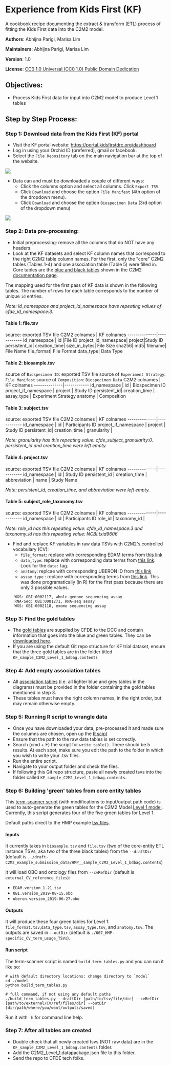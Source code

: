 # Experience from Kids First (KF)

A cookbook recipe documenting the extract & transform (ETL) process of fitting the Kids First data into the C2M2 model.

**Authors**: Abhijna Parigi, Marisa Lim

**Maintainers**: Abhijna Parigi, Marisa Lim

**Version**: 1.0

**License**: [CC0 1.0 Universal (CC0 1.0) Public Domain Dedication](https://creativecommons.org/publicdomain/zero/1.0/deed.en)

## Objectives:

* Process Kids First data for input into C2M2 model to produce Level 1 tables

## Step by Step Process:

### Step 1: Download data from the Kids First (KF) portal

* Visit the KF portal website: https://portal.kidsfirstdrc.org/dashboard
* Log in using your Orchid ID (preferred), gmail or facebook.
* Select the `File Repository` tab on the main navigation bar at the top of the website.

![](https://i.imgur.com/9yQDHyu.png)



* Data can and must be downloaded a couple of different ways:
  - Click the columns option and select all columns. Click `Export TSV`.
  - Click `Download` and choose the option `File Manifest` (4th option of the dropdown menu).
  - Click `Download` and choose the option `Biospecimen Data` (3rd option of the dropdown menu)


![](https://i.imgur.com/6OGEA83.png)





### Step 2: Data pre-processing:

* Initial preprocessing: remove all the columns that do NOT have any headers. 
* Look at the KF datasets and select KF column names that correspond to the right C2M2 table column names. For the first, only the "core" C2M2 tables (Tables 1-4) and one association table (Table 5) were filled in. Core tables are the [blue and black tables](https://github.com/nih-cfde/specifications-and-documentation/tree/master/draft-C2M2_specification_with_Levels#Level-1) shown in the C2M2 [documentation page](https://github.com/nih-cfde/specifications-and-documentation/tree/master/draft-C2M2_specification_with_Levels#Level-1). 

The mapping used for the first pass of KF data is shown in the following tables. The number of rows for each table corresponds to the number of unique `id` entries. 

*Note: id_namespace and project_id_namespace have repeating values of cfde_id_namespace:3.*

#### Table 1: file.tsv
source: exported TSV file
C2M2 colnames | KF colnames
--------------|------------
id_namespace  |
id            |File ID
project_id_namespace|
project|Study ID
persistent_id|
creation_time|
size_in_bytes| File Size
sha256|
md5|
filename| File Name
file_format| File Format
data_type| Data Type

#### Table 2: biosample.tsv
source of `Biospecimen ID`: exported TSV file
source of `Experiment Strategy`: `File Manifest`
source of `Composition`: `Biospecimen Data`
C2M2 colnames | KF colnames
--------------|------------
id_namespace  |
id            | Biospecimen ID
project_if_namespace | 
project | Study ID
persistent_id|
creation_time |
assay_type | Experiment Strategy
anatomy | Composition

#### Table 3: subject.tsv
source: exported TSV file
C2M2 colnames | KF colnames
--------------|------------
id_namespace  |
id            | Participants ID 
project_if_namespace | 
project | Study ID
persistent_id|
creation_time |
granularity |

*Note: granularity has this repeating value: cfde_subject_granularity:0. persistent_id and creation_time were left empty.*

#### Table 4: project.tsv
source: exported TSV file
C2M2 colnames | KF colnames
--------------|------------
id_namespace  |
id            | Study ID 
persistent_id | 
creation_time | 
abbreviation  |
name          | Study Name

*Note: persistent_id, creation_time, and abbreviation were left empty.*

#### Table 5: subject_role_taxonomy.tsv
source: exported TSV file
C2M2 colnames | KF colnames
--------------|------------
id_namespace |
id | Participants ID
role_id | 
taxonomy_id |

*Note: role_id has this repeating value: cfde_id_namespace:3 and taxonomy_id has this repeating value: NCBI:txid9606*


* Find and replace KF variables in raw data TSVs with C2M2's controlled vocabulary (CV):
    - `file_format`: replace with corresponding EDAM terms from [this link](https://www.ebi.ac.uk/ols/ontologies/edam)
    - `data_type`: replace with corresponding data terms from [this link](https://www.ebi.ac.uk/ols/ontologies/edam/terms?iri=http%3A%2F%2Fedamontology.org%2Fdata_3498). Look for the `data:` tag.
    - `anatomy`: replcae with corresponding UBERON ID from [this link](https://www.ebi.ac.uk/ols/ontologies/uberon)
    - `assay_type` : replace with corresponding terms from [this link](https://www.ebi.ac.uk/ols/ontologies/obi). This was done programatically (in R) for the first pass because there are only 3 possible values.

```
    WGS: OBI:0002117, whole-genome sequencing assay
    RNA-Seq: OBI:0001271, RNA-seq assay
    WXS: OBI:0002118, exome sequencing assay
```

### Step 3: Find the gold tables
* The [gold tables](https://github.com/nih-cfde/specifications-and-documentation/blob/master/draft-C2M2_ER_diagrams/Level-1-C2M2-model.png) are supplied by CFDE to the DCC and contain information that goes into the blue and green tables. They can be [downloaded here](https://github.com/nih-cfde/specifications-and-documentation/tree/master/draft-C2M2_internal_CFDE_CV_tables).
* If you are using the default Git repo structure for KF trial dataset, ensure that the three gold tables are in the folder titled `KF_sample_C2M2_Level_1_bdbag.contents`

### Step 4: Add empty association tables
* All [association tables](https://github.com/nih-cfde/specifications-and-documentation/tree/master/draft-C2M2_specification_with_Levels#Level-1) (i.e. all lighter blue and grey tables in the diagrams) must be provided in the folder containing the gold tables mentioned in step 3.
* These tables must have the right column names, in the right order, but may remain otherwise empty.  

### Step 5: Running R script to wrangle data

* Once you have downloaded your data, pre-processed it and made sure the columns are chosen, open up the [R scipt](https://github.com/abhijna/KF_Data_C2M2/tree/master/r_script) 
* Ensure that the path to the raw data tables is set correctly. 
* Search (cmd + F) the script for `write.table()`. There should be 5 results. At each spot, make sure you edit the path to the folder in which you wish to write your .tsv files. 
* Run the entire script.
* Navigate to your output folder and check the files. 
* If following this Git repo structure, paste all newly created tsvs into the folder called `KF_sample_C2M2_Level_1_bdbag.contents`.


### Step 6: Building 'green' tables from core entity tables

This [term-scanner script](https://github.com/abhijna/KF_Data_C2M2/blob/master/model/build_term_tables.py) (with modifications to input/output path code) is used to auto-generate the green tables for the C2M2 Model [Level 1 model](https://github.com/nih-cfde/specifications-and-documentation/tree/master/draft-C2M2_specification_with_Levels#Level-1). Currently, this script generates four of the five green tables for Level 1.

Default paths direct to the HMP example [tsv files](https://github.com/nih-cfde/specifications-and-documentation/tree/master/draft-C2M2_example_submission_data/HMP__sample_C2M2_Level_1_bdbag.contents).

#### Inputs
It currently takes in `biosample.tsv` and `file.tsv` (two of the core-entity ETL instance TSVs, aka two of the three black tables) from the `--draftDir` (default is `../draft-C2M2_example_submission_data/HMP__sample_C2M2_Level_1_bdbag.contents`)

It will load OBO and ontology files from `--cvRefDir` (default is `external_CV_reference_files`):
- `EDAM.version_1.21.tsv`
- `OBI.version_2019-08-15.obo`
- `uberon.version_2019-06-27.obo`

#### Outputs
It will produce these four green tables for Level 1: `file_format.tsv`,`data_type.tsv`, `assay_type.tsv`, and `anatomy.tsv`. The outputs are saved in `--outDir` (default is `./007_HMP-specific_CV_term_usage_TSVs`).

#### Run script
The term-scanner script is named `build_term_tables.py` and you can run it like so:

```
# with default directory locations: change directory to `model`
cd ./model
python build_term_tables.py

# full command, if not using any default paths
./build_term_tables.py --draftDir [path/to/tsv/file/dir] --cvRefDir [path/to/external/CV/ref/files/dir] --outDir [dir/path/where/you/want/outputs/saved]
```
Run it with `-h` for command line help.


### Step 7: After all tables are created
* Double check that all newly created tsvs (NOT raw data) are in the `KF_sample_C2M2_Level_1_bdbag.contents` folder.
* Add the C2M2_Level_1.datapackage.json file to this folder.
* Send the repo to CFDE tech folks. 
